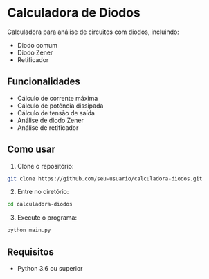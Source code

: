 # Calculadora de Diodos

Calculadora para análise de circuitos com diodos, incluindo:
- Diodo comum
- Diodo Zener
- Retificador

## Funcionalidades

- Cálculo de corrente máxima
- Cálculo de potência dissipada
- Cálculo de tensão de saída
- Análise de diodo Zener
- Análise de retificador

## Como usar

1. Clone o repositório:
```bash
git clone https://github.com/seu-usuario/calculadora-diodos.git
```

2. Entre no diretório:
```bash
cd calculadora-diodos
```

3. Execute o programa:
```bash
python main.py
```

## Requisitos

- Python 3.6 ou superior